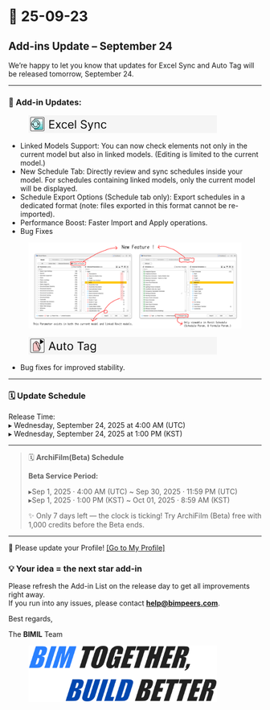 # 📢 25-09-23

## Add-ins Update – September 24&#x20;

We’re happy to let you know that updates for Excel Sync and Auto Tag will be released tomorrow, September 24.

***

### 📌 Add-in Updates:

<div align="left"><figure><img src="../.gitbook/assets/Frame 1777.png" alt="" width="375"><figcaption></figcaption></figure></div>

* Linked Models Support: You can now check elements not only in the current model but also in linked models. (Editing is limited to the current model.)
* New Schedule Tab: Directly review and sync schedules inside your model. For schedules containing linked models, only the current model will be displayed.
* Schedule Export Options (Schedule tab only): Export schedules in a dedicated format (note: files exported in this format cannot be re-imported).
* Performance Boost: Faster Import and Apply operations.
* Bug Fixes

<figure><img src="../.gitbook/assets/Excel Sync 5 (3).png" alt=""><figcaption></figcaption></figure>

<div align="left"><figure><img src="../.gitbook/assets/Frame 1774.png" alt="" width="375"><figcaption></figcaption></figure></div>

* Bug fixes for improved stability.

***

### **🗓 Update Schedule**

Release Time:
\
▸ Wednesday, September 24, 2025 at 4:00 AM (UTC)
\
▸ Wednesday, September 24, 2025 at 1:00 PM (KST)

***

> 🗓 **ArchiFilm(Beta) Schedule**
>
> **Beta Service Period:**
>
> ▸Sep 1, 2025 · 4:00 AM (UTC) \~ Sep 30, 2025 · 11:59 PM (UTC)\
> ▸Sep 1, 2025 · 1:00 PM (KST) \~ Oct 01, 2025 · 8:59 AM (KST)
>
> ✨ Only 7 days left — the clock is ticking! Try ArchiFilm (Beta) free with 1,000 credits before the Beta ends.

***

📢  Please update your Profile!  [\[Go to My Profile\]](https://bimil.bimpeers.com/Account)

### 💡 Your idea = the next star add-in

Please refresh the Add-in List on the release day to get all improvements right away.
\
If you run into any issues, please contact [**help@bimpeers.com**](mailto:help@bimpeers.com?subject=undefined\&body=undefined).

Best regards,

The **BIMIL** Team

<figure><img src="../.gitbook/assets/image (4) (1).png" alt="" width="375"><figcaption></figcaption></figure>
